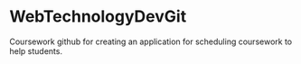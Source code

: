 # WebTechnologyDevGit
Coursework github for creating an application for scheduling coursework to help students.
